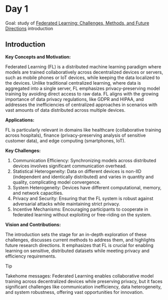 # Day 1

Goal: study of [Federated Learning: Challenges, Methods, and Future Directions](https://arxiv.org/pdf/1908.07873) introduction

## Introduction

**Key Concepts and Motivation:**

Federated Learning (FL) is a distributed machine learning paradigm where models are trained collaboratively across decentralized devices or servers, such as mobile phones or IoT devices, while keeping the data localized to the devices.
Unlike traditional centralized learning, where data is aggregated into a single server, FL emphasizes privacy-preserving model training by avoiding direct access to raw data.
FL aligns with the growing importance of data privacy regulations, like GDPR and HIPAA, and addresses the inefficiencies of centralized approaches in scenarios with vast amounts of data distributed across multiple devices.

**Applications:**

FL is particularly relevant in domains like healthcare (collaborative training across hospitals), finance (privacy-preserving analysis of sensitive customer data), and edge computing (smartphones, IoT).

**Key Challenges:**
1. Communication Efficiency: Synchronizing models across distributed devices involves significant communication overhead.
2. Statistical Heterogeneity: Data on different devices is non-IID (independent and identically distributed) and varies in quantity and quality, complicating model convergence.
3. System Heterogeneity: Devices have different computational, memory, and network capacities.
4. Privacy and Security: Ensuring that the FL system is robust against adversarial attacks while maintaining strict privacy.
5. Incentive Mechanisms: Encouraging participants to cooperate in federated learning without exploiting or free-riding on the system.

**Vision and Contributions:**

The introduction sets the stage for an in-depth exploration of these challenges, discusses current methods to address them, and highlights future research directions.
It emphasizes that FL is crucial for enabling learning on sensitive, distributed datasets while meeting privacy and efficiency requirements.

>[!TIP]
>Takehome messages: Federated Learning enables collaborative model training across decentralized devices while preserving privacy, but it faces significant challenges like communication inefficiency, data heterogeneity, and system robustness, offering vast opportunities for innovation.
